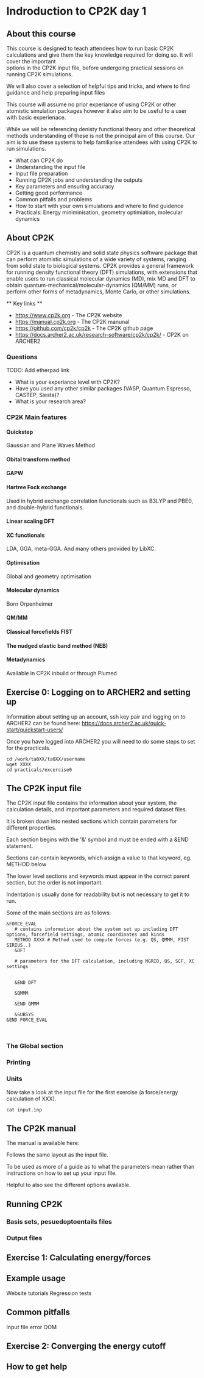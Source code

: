 # Indroduction to CP2K day 1

## About this course

This course is designed to teach attendees how to run basic CP2K calculations and give them the key knowledge
required for doing so. It will cover the important  
options in the CP2K input file, before undergoing practical sessions on running 
CP2K simulations. 

We will also cover a selection of helpful tips and tricks, and where to find guidance and
help preparing input files

This course will assume no prior experiance of using CP2K or other atomistic simulation packages
however it also aim to be useful to a user with basic experienace.

While we will be referencing denisty functional theory and other theoretical methods understanding of these is not the principal aim of this course.
Our aim is to use these systems to help familiarise attendees with using CP2K to run simulations. 

* What can CP2K do
* Understanding the input file
* Input file preparation
* Running CP2K jobs and understanding the outputs
* Key parameters and ensuring accuracy
* Getting good performance
* Common pitfalls and problems
* How to start with your own simulations and where to find guidence
* Practicals: Energy miniminisation, geometry optimiation, molecular dynamics

## About CP2K

CP2K is a quantum chemistry and solid state physics software package that can perform
atomistic simulations of a wide variety of systems, ranging from solid state to biological systems.
CP2K provides a general framework for running density functional theory (DFT) simulations, with
extensions that enable users to run classical molecular dynamics (MD), mix MD and DFT to obtain
quantum-mechanical/molecular-dynamics (QM/MM) runs, or perform other forms of metadynamics, Monte Carlo, or other simulations.

** Key links **

* https://www.cp2k.org - The CP2K website
* https://manual.cp2k.org -  The CP2K manunal
* https://github.com/cp2k/cp2k -  The CP2K github page
* https://docs.archer2.ac.uk/research-software/cp2k/cp2k/ - CP2K on ARCHER2


### Questions

TODO: Add etherpad link

* What is your experiance level with CP2K?
* Have you used any other similar packages (VASP, Quantum Espresso, CASTEP, Siesta)?
* What is your research area?

### CP2K Main features

#### Quickstep

Gaussian and Plane Waves Method

#### Obital transform method

#### GAPW


#### Hartree Fock exchange

Used in hybrid exchange correlation functionals such as B3LYP and PBE0, and double-hybrid functionals.

#### Linear scaling DFT

#### XC functionals

LDA, GGA, meta-GGA. And many others provided by LibXC.

####  Optimisation

Global and  geometry optimisation

#### Molecular dynamics

Born Orpenheimer 

#### QM/MM



#### Classical forcefields FIST

#### The nudged elastic band method (NEB)

#### Metadynamics

Available in CP2K inbuild or through Plumed



## Exercise 0: Logging on to ARCHER2 and setting up

Information about setting up an account, ssh key pair and logging on to ARCHER2 can be found here: https://docs.archer2.ac.uk/quick-start/quickstart-users/

Once you have logged into ARCHER2 you will need to do some steps to set for the practicals.

```
cd /work/ta0XX/ta0XX/username
wget XXXX
cd practicals/excercise0
```



## The CP2K input file

The CP2K input file contains the information about your system, the calculation details, and important parameters and required dataset files.

It is broken down into nested sections which contain parameters for different properties. 

Each section begins with the '&' symbol and must be ended with a &END statement.

Sections can contain keywords, which assign a value to that keyword, eg. METHOD below

The lower level sections and keywords must appear in the correct parent section, but the order is not important.

Indentation is usually done for readability but is not necessary to get it to run.




Some of the main sections are as follows:

```
&FORCE_EVAL
   # contains information about the system set up including DFT options, forcefield settings, atomic coordinates and kinds
   METHOD XXXX # Method used to compute forces (e.g. QS, QMMM, FIST SIRIUS..)
   &DFT

   # parameters for the DFT calculation, including MGRID, QS, SCF, XC settings
   
   
   &END DFT

   &QMMM

   &END QMMM
   
   &SUBSYS
&END FORCE_EVAL



```

### The Global section

### Printing

### Units


Now take a look at the input file for the first exercise (a force/energy calculation of XXX).

```
cat input.inp
```

## The CP2K manual

The manual is available here:

Follows the same layout as the input file.

To be used as more of a guide as to what the parameters mean rather than instructions on how to set up your input file.

Helpful to also see the different options available.



## Running CP2K

### Basis sets, pesuedoptoentails files

### Output files

## Exercise 1: Calculating energy/forces

## Example usage

Website tutorials
Regression tests

## Common pitfalls

Input file error
OOM

## Exercise 2: Converging the energy cutoff

## How to get help

